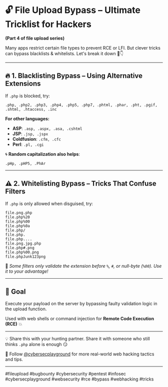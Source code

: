 
# 🔓 File Upload Bypass – Ultimate Tricklist for Hackers
**(Part 4 of file upload series)**

Many apps restrict certain file types to prevent RCE or LFI. But clever tricks can bypass blacklists & whitelists. Let's break it down 🧠👇

---

## 🔥 1. Blacklisting Bypass – Using Alternative Extensions

If `.php` is blocked, try:

```
.php, .php2, .php3, .php4, .php5, .php7, .phtml, .phar, .pht, .pgif, .shtml, .htaccess, .inc
```

**For other languages:**

- **ASP**: `.asp, .aspx, .asa, .cshtml`
- **JSP**: `.jsp, .jspx`
- **Coldfusion**: `.cfm, .cfc`
- **Perl**: `.pl, .cgi`

🌀 **Random capitalization also helps**:
```
.pHp, .pHP5, .PhAr
```

---

## ⚠️ 2. Whitelisting Bypass – Tricks That Confuse Filters

If `.php` is only allowed when disguised, try:

```
file.png.php
file.php%20
file.php%00
file.php%0a
file.php/
file.php.
file.php....
file.png.jpg.php
file.php#.png
file.php%00.png
file.phpJunk123png
```

📌 *Some filters only validate the extension before `%`, `#`, or null-byte (`%00`). Use it to your advantage!*

---

## 📁 Goal

Execute your payload on the server by bypassing faulty validation logic in the upload function.

Used with web shells or command injection for **Remote Code Execution (RCE)** 💥

---

💡 Share this with your hunting partner. Share it with someone who still thinks `.php` alone is enough 😏

🔐 Follow [@cybersecplayground](https://t.me/cybersecplayground) for more real-world web hacking tactics and tips.

---

#fileupload #bugbounty #cybersecurity #pentest #infosec #cybersecplayground #websecurity #rce #bypass #webhacking #tricks
